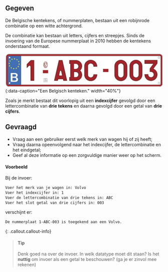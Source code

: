 ## Gegeven

De Belgische kentekens, of nummerplaten, bestaan uit een robijnrode combinatie op een witte achtergrond.

De combinatie kan bestaan uit letters, cijfers en streepjes. Sinds de invoering van de Europese nummerplaat in 2010 hebben de kentekens onderstaand formaat.

![Een Belgisch kenteken.](media/kenteken.jpg "Een Belgisch kenteken."){:data-caption="Een Belgisch kenteken." width="40%"}

Zoals je merkt bestaat dit voorlopig uit een **indexcijfer** gevolgd door een lettercombinatie van **drie tekens** en daarna gevolgd door een getal van **drie cijfers**.

## Gevraagd

- Vraag aan een gebruiker eerst welk merk van wagen hij of zij heeft;
- Vraag daarna opeenvolgend naar het indexcijfer, de lettercombinatie en het eindgetal;
- Geef al deze informatie op een zorgvuldige manier weer op het scherm.

#### Voorbeeld

Bij de invoer:
```
Voer het merk van je wagen in: Volvo
Voer het indexcijfer in: 1
Voer de lettercombinatie van drie tekens in: ABC
Voer het slot getal van drie cijfers in: 003
```

verschijnt er:
```
De nummerplaat 1-ABC-003 is toegekend aan een Volvo.
```

{: .callout.callout-info}
>#### Tip
> Denk goed na over de invoer. In welk datatype moet dit staan? 
> Is het **nuttig** om invoer als een getal te beschouwen? (ga je er zinvol mee rekenen)
